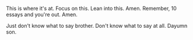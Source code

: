 This is where it's at. Focus on this. Lean into this. Amen.
Remember, 10 essays and you're out. Amen.

Just don't know what to say brother. Don't know what to say at all. Dayumn son.

